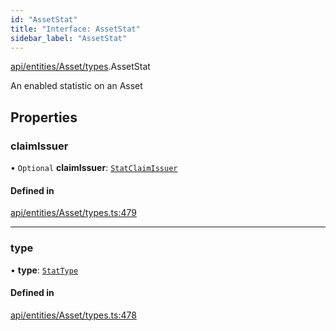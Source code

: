 ```yaml
---
id: "AssetStat"
title: "Interface: AssetStat"
sidebar_label: "AssetStat"
---
```


[api/entities/Asset/types](../../../../../../modules/API/Entities/Asset/Types/Types.md).AssetStat

An enabled statistic on an Asset

## Properties

### claimIssuer

• `Optional` **claimIssuer**: [`StatClaimIssuer`](../../../Types/StatClaimIssuer/StatClaimIssuer.md)

#### Defined in

[api/entities/Asset/types.ts:479](https://github.com/PolymeshAssociation/polymesh-sdk/blob/fbf6882d0/src/api/entities/Asset/types.ts#L479)

___

### type

• **type**: [`StatType`](../../../../../../enums/API/Entities/Types/StatType/StatType.md)

#### Defined in

[api/entities/Asset/types.ts:478](https://github.com/PolymeshAssociation/polymesh-sdk/blob/fbf6882d0/src/api/entities/Asset/types.ts#L478)
